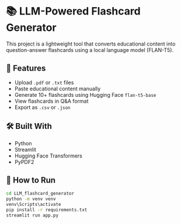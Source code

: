 # 📚 LLM-Powered Flashcard Generator

This project is a lightweight tool that converts educational content into question-answer flashcards using a local language model (FLAN-T5).

## 🚀 Features

- Upload `.pdf` or `.txt` files
- Paste educational content manually
- Generate 10+ flashcards using Hugging Face `flan-t5-base`
- View flashcards in Q&A format
- Export as `.csv` or `.json`

## 🛠️ Built With

- Python
- Streamlit
- Hugging Face Transformers
- PyPDF2

## 🧪 How to Run

```bash
cd LLM_flashcard_generator
python -m venv venv
venv\Scripts\activate    
pip install -r requirements.txt
streamlit run app.py
